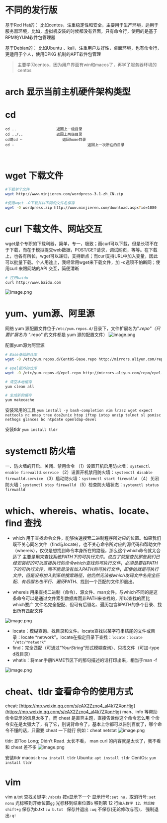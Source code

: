 # 不同的发行版
基于Red Hat的：
比如centos，注重稳定性和安全，主要用于生产环境，适用于服务器环境，比如，虚拟机安装的时候都没有界面，只有命令行，使用的是基于RPM的YUM软件包管理器

基于Debian的：
比如Ubuntu 、kali，注重用户友好性，桌面环境，也有命令行，更适用于个人，使用DPKG 机制的APT软件包管理

> 主要学习centos，因为用户界面有win和macos了，再学了服务器环境的centos


# arch 显示当前主机硬件架构类型
# cd
```shell
cd ..                  返回上一级目录
cd ../..               返回上两级目录
cd或cd ~           		 返回home目录
cd -  								 返回上一次所在的目录
```
     
# wget 下载文件
```bash
#下载单个文件
wget http://www.minjieren.com/wordpress-3.1-zh_CN.zip

#使用wget -O下载并以不同的文件名保存
wget -O wordpress.zip http://www.minjieren.com/download.aspx?id=1080
```

# curl 下载文件、网站交互
wget是个专职的下载利器，简单，专一，极致；而curl可以下载，但是长项不在于下载，而在于模拟提交web数据，POST/GET请求，调试网页，等等。在下载上，也各有所长，wget可以递归，支持断点；而curl支持URL中加入变量，因此可以批量下载。个人用途上，我经常用wget来下载文件，加 -c选项不怕断网；使用curl 来跟网站的API 交互，简便清晰
```bash
# 打开baidu
curl http://www.baidu.com
```
![image.png](https://cdn.nlark.com/yuque/0/2023/png/663445/1688840677662-afd23bb0-593d-4d04-809e-88efd7531b21.png#averageHue=%23140f0b&clientId=u08bc4fcc-dc58-4&from=paste&height=289&id=ua70cbc39&originHeight=260&originWidth=1415&originalType=binary&ratio=0.8999999761581421&rotation=0&showTitle=false&size=52581&status=done&style=none&taskId=u77a7e9a0-ca8a-4645-97bd-b57c213bd7e&title=&width=1572.2222638718888)


# yum、yum源、阿里源
网络 yum 源配置文件位于` /etc/yum.repos.d/ `目录下，文件扩展名为"*.repo"（只要扩展名为 "*.repo" 的文件都是 yum 源的配置文件）
![image.png](https://cdn.nlark.com/yuque/0/2023/png/663445/1688838488626-9f93d1c9-9b37-405b-af0b-6e3c5938402c.png#averageHue=%23100c08&clientId=u08bc4fcc-dc58-4&from=paste&height=212&id=u31dcd998&originHeight=191&originWidth=503&originalType=binary&ratio=0.8999999761581421&rotation=0&showTitle=false&size=10206&status=done&style=none&taskId=u39f5f377-bce9-4884-9fc6-6fd01078c2d&title=&width=558.8889036943887)

配置yum源为阿里源
```bash
# Base基础的仓库
wget -O /etc/yum.repos.d/CentOS-Base.repo http://mirrors.aliyun.com/repo/Centos-7.repo

# epel额外的仓库
wget -O /etc/yum.repos.d/epel.repo http://mirrors.aliyun.com/repo/epel-7.repo

# 清空本地缓存
yum clean all

# 生成新的缓存
yum makecache
```

安装常用的工具
`yum install -y bash-completion vim lrzsz wget expect nettools nc nmap tree dos2unix htop iftop iotop unzip telnet sl psmisc nethogs glances bc ntpdate openldap-devel`

安装tldr
`yum install tldr`

# systemctl 防火墙
一、防火墙的开启、关闭、禁用命令
（1）设置开机启用防火墙：`systemctl enable firewalld.service`
（2）设置开机禁用防火墙：`systemctl disable firewalld.service`
（3）启动防火墙：`systemctl start firewalld`
（4）关闭防火墙：`systemctl stop firewalld`
（5）检查防火墙状态：`systemctl status firewalld`
# which、whereis、whatis、locate、find 查找

- which
用于查找命令文件，能够快速搜索二进制程序所对应的位置。如果我们既不关心同名文件（find与locate），也不关心命令所对应的源代码和帮助文件（whereis），仅仅是想找到命令本身所在的路径，那么这个which命令就太合适了
主要是用来查找系统$PATH 下的可执行文件。说白了就是查找那些我们已经安装好的可以直接执行的命令
which 查找的可执行文件，必须是要在 PATH 下的可执行文件，而不能是没有加入 PATH 的可执行文件，即使他就是可执行文件，但是没有加入到系统搜索路径，他仍然无法被 which 发现
文件名完全匹配、有后缀名也不行、遍历$PATH、找到一个匹配的文件即退出。

- whereis
用来查找二进制（命令）、源文件、man文件。与which不同的是这条命令可以是通过文件索引数据库而非PATH来查找的，所以查找的面比which要广
文件名完全配配、但可有后缀名、遍历包含$PATH的多个目录、找出所有匹配文件

![image.png](https://cdn.nlark.com/yuque/0/2023/png/663445/1688600714518-1917b343-819b-4469-b951-cc1ee826444d.png#averageHue=%230c2b34&clientId=u24b53fa3-e1b0-4&from=paste&height=79&id=u6c1a8636&originHeight=79&originWidth=636&originalType=binary&ratio=1&rotation=0&showTitle=false&size=15792&status=done&style=none&taskId=u04a47da4-01c6-4860-8b8b-734247573ce&title=&width=636)

- locate：模糊查询、找目录和文件。locate查找以某字符串结尾的文件或目录：locate *network"。locate在指定目录下查找：`locate：locate "/etc/*network"`
- find：完全匹配（可通过“*YourString*”形式模糊查询）、只找文件（可加-type d找目录）
- whatis：将man手册NAME节区下的那句描述的话打印出来，相当于man -f

![image.png](https://cdn.nlark.com/yuque/0/2023/png/663445/1687855852830-bd070fae-4589-459e-976e-e9d953c9f700.png#averageHue=%230f0b08&clientId=u76d18795-c152-4&from=paste&height=97&id=uf5e41c95&originHeight=87&originWidth=458&originalType=binary&ratio=0.8999999761581421&rotation=0&showTitle=false&size=5554&status=done&style=none&taskId=udcc712fc-6f8f-4e64-b1b1-7c0bc035429&title=&width=508.888902369841)


# cheat、tldr 查看命令的使用方式
cheat:
[https://mp.weixin.qq.com/s/eAX2Zzno4_al4k7ZXonHjg](https://mp.weixin.qq.com/s/eAX2Zzno4_al4k7ZXonHjg)
man、info 等帮助命令显示的信息太多了，而 cheat 是直奔主题，直接告诉你这个命令怎么用
个命令实在是太强大了，有了它，别说背命令了，基本上你都可以告别百度了，哪个命令不懂的话，只需要 cheat 一下就行
例如：cheat netstat
![image.png](https://cdn.nlark.com/yuque/0/2023/png/663445/1688599658454-ff6b1805-4041-4c39-aa1b-7379fc039396.png#averageHue=%23031c23&clientId=ua0785db3-a252-4&from=paste&height=560&id=u54c2d49a&originHeight=560&originWidth=916&originalType=binary&ratio=1&rotation=0&showTitle=false&size=63749&status=done&style=none&taskId=ue0f42d9a-b0b4-48e4-85c5-1f27011a4b8&title=&width=916)

tldr:  即Too Long; Didn’t Read. 太长不看， man curl 的内容就是太长了，我不看
和 cheat 差不多
![image.png](https://cdn.nlark.com/yuque/0/2023/png/663445/1688602620767-b706a52e-8735-4121-b13a-5b1a1643d281.png#averageHue=%23021b22&clientId=u2e43bb74-b940-4&from=paste&height=540&id=nuJOL&originHeight=540&originWidth=910&originalType=binary&ratio=1&rotation=0&showTitle=false&size=59178&status=done&style=none&taskId=u2fe2f6d0-5e84-4d14-9e04-6d3a77696ee&title=&width=910)

安装tldr
macos:	`brew install tldr`
Ubuntu:	`apt install tldr`
CentOs:	`yum install tldr`

# vim
vim a.txt
查找关键字`:/abcds`  按`n`显示下一个
显示行号`:set nu`，取消行号`:set nonu`
光标移到开始位置`gg`
光标移到结束位置`G`
移到第 12 行`输入数字 12，然后按 shift+g`
保存为b.txt  `:w b.txt `
保存并退出 `:wq`
不保存(无论修改与否)， 强制退出`:q! `
